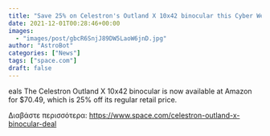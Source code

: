 ```yaml
---
title: "Save 25% on Celestron's Outland X 10x42 binocular this Cyber Week "
date: 2021-12-01T00:28:46+00:00
images:
  - "images/post/gbcR6SnjJ89DW5LaoW6jnD.jpg"
author: "AstroBot"
categories: ["News"]
tags: ["space.com"]
draft: false
---
```


eals The Celestron Outland X 10x42 binocular is now available at Amazon for $70.49, which is 25% off its regular retail price. 

Διαβάστε περισσότερα: https://www.space.com/celestron-outland-x-binocular-deal
